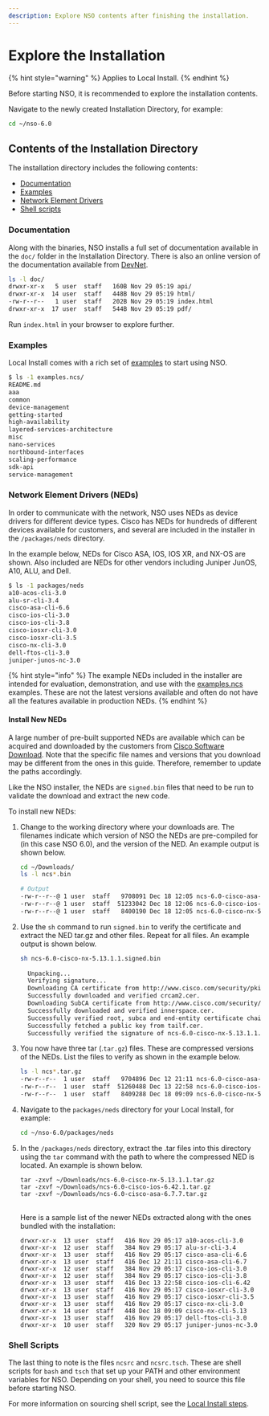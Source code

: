 ```yaml
---
description: Explore NSO contents after finishing the installation.
---
```


# Explore the Installation

{% hint style="warning" %}
Applies to Local Install.
{% endhint %}

Before starting NSO, it is recommended to explore the installation contents.

Navigate to the newly created Installation Directory, for example:

```bash
cd ~/nso-6.0
```

## Contents of the Installation Directory

The installation directory includes the following contents:

* [Documentation](explore-the-installation.md#d5e552)
* [Examples](explore-the-installation.md#d5e560)
* [Network Element Drivers](explore-the-installation.md#d5e564)
* [Shell scripts](explore-the-installation.md#d5e604)

### Documentation <a href="#d5e552" id="d5e552"></a>

Along with the binaries, NSO installs a full set of documentation available in the `doc/` folder in the Installation Directory. There is also an online version of the documentation available from [DevNet](https://developer.cisco.com/docs/nso/nso-fundamentals/).

```bash
ls -l doc/
drwxr-xr-x   5 user  staff   160B Nov 29 05:19 api/
drwxr-xr-x  14 user  staff   448B Nov 29 05:19 html/
-rw-r--r--   1 user  staff   202B Nov 29 05:19 index.html
drwxr-xr-x  17 user  staff   544B Nov 29 05:19 pdf/
```

Run `index.html` in your browser to explore further.

### Examples <a href="#d5e560" id="d5e560"></a>

Local Install comes with a rich set of [examples](https://github.com/NSO-developer/nso-examples/tree/6.4) to start using NSO.

```bash
$ ls -1 examples.ncs/
README.md
aaa
common
device-management
getting-started
high-availability
layered-services-architecture
misc
nano-services
northbound-interfaces
scaling-performance
sdk-api
service-management
```

### Network Element Drivers (NEDs) <a href="#d5e564" id="d5e564"></a>

In order to communicate with the network, NSO uses NEDs as device drivers for different device types. Cisco has NEDs for hundreds of different devices available for customers, and several are included in the installer in the `/packages/neds` directory.

In the example below, NEDs for Cisco ASA, IOS, IOS XR, and NX-OS are shown. Also included are NEDs for other vendors including Juniper JunOS, A10, ALU, and Dell.

```bash
$ ls -1 packages/neds
a10-acos-cli-3.0
alu-sr-cli-3.4
cisco-asa-cli-6.6
cisco-ios-cli-3.0
cisco-ios-cli-3.8
cisco-iosxr-cli-3.0
cisco-iosxr-cli-3.5
cisco-nx-cli-3.0
dell-ftos-cli-3.0
juniper-junos-nc-3.0
```

{% hint style="info" %}
The example NEDs included in the installer are intended for evaluation, demonstration, and use with the [examples.ncs](https://github.com/NSO-developer/nso-examples/tree/6.4) examples. These are not the latest versions available and often do not have all the features available in production NEDs.
{% endhint %}

#### **Install New NEDs**

A large number of pre-built supported NEDs are available which can be acquired and downloaded by the customers from [Cisco Software Download](https://software.cisco.com/). Note that the specific file names and versions that you download may be different from the ones in this guide. Therefore, remember to update the paths accordingly.

Like the NSO installer, the NEDs are `signed.bin` files that need to be run to validate the download and extract the new code.

To install new NEDs:

1.  Change to the working directory where your downloads are. The filenames indicate which version of NSO the NEDs are pre-compiled for (in this case NSO 6.0), and the version of the NED. An example output is shown below.

    ```bash
    cd ~/Downloads/
    ls -l ncs*.bin

    # Output
    -rw-r--r--@ 1 user  staff   9708091 Dec 18 12:05 ncs-6.0-cisco-asa-6.7.7.signed.bin
    -rw-r--r--@ 1 user  staff  51233042 Dec 18 12:06 ncs-6.0-cisco-ios-6.42.1.signed.bin
    -rw-r--r--@ 1 user  staff   8400190 Dec 18 12:05 ncs-6.0-cisco-nx-5.13.1.1.signed.bin
    ```
2.  Use the `sh` command to run `signed.bin` to verify the certificate and extract the NED tar.gz and other files. Repeat for all files. An example output is shown below.

    ```bash
    sh ncs-6.0-cisco-nx-5.13.1.1.signed.bin 
     
      Unpacking...  
      Verifying signature...
      Downloading CA certificate from http://www.cisco.com/security/pki/certs/crcam2.cer ...
      Successfully downloaded and verified crcam2.cer.
      Downloading SubCA certificate from http://www.cisco.com/security/pki/certs/innerspace.cer ...
      Successfully downloaded and verified innerspace.cer.
      Successfully verified root, subca and end-entity certificate chain.
      Successfully fetched a public key from tailf.cer.
      Successfully verified the signature of ncs-6.0-cisco-nx-5.13.1.1.tar.gz using tailf.cer
    ```
3.  You now have three tar (.`tar.gz`) files. These are compressed versions of the NEDs. List the files to verify as shown in the example below.

    ```bash
    ls -l ncs*.tar.gz
    -rw-r--r--  1 user  staff   9704896 Dec 12 21:11 ncs-6.0-cisco-asa-6.7.7.tar.gz
    -rw-r--r--  1 user  staff  51260488 Dec 13 22:58 ncs-6.0-cisco-ios-6.42.1.tar.gz
    -rw-r--r--  1 user  staff   8409288 Dec 18 09:09 ncs-6.0-cisco-nx-5.13.1.1.tar.gz
    ```
4.  Navigate to the `packages/neds` directory for your Local Install, for example:

    ```bash
    cd ~/nso-6.0/packages/neds
    ```
5.  In the `/packages/neds` directory, extract the .tar files into this directory using the `tar` command with the path to where the compressed NED is located. An example is shown below.

    ```
    tar -zxvf ~/Downloads/ncs-6.0-cisco-nx-5.13.1.1.tar.gz
    tar -zxvf ~/Downloads/ncs-6.0-cisco-ios-6.42.1.tar.gz
    tar -zxvf ~/Downloads/ncs-6.0-cisco-asa-6.7.7.tar.gz
    ```

    \
    Here is a sample list of the newer NEDs extracted along with the ones bundled with the installation:

    ```
    drwxr-xr-x  13 user  staff   416 Nov 29 05:17 a10-acos-cli-3.0
    drwxr-xr-x  12 user  staff   384 Nov 29 05:17 alu-sr-cli-3.4
    drwxr-xr-x  13 user  staff   416 Nov 29 05:17 cisco-asa-cli-6.6
    drwxr-xr-x  13 user  staff   416 Dec 12 21:11 cisco-asa-cli-6.7
    drwxr-xr-x  12 user  staff   384 Nov 29 05:17 cisco-ios-cli-3.0
    drwxr-xr-x  12 user  staff   384 Nov 29 05:17 cisco-ios-cli-3.8
    drwxr-xr-x  13 user  staff   416 Dec 13 22:58 cisco-ios-cli-6.42
    drwxr-xr-x  13 user  staff   416 Nov 29 05:17 cisco-iosxr-cli-3.0
    drwxr-xr-x  13 user  staff   416 Nov 29 05:17 cisco-iosxr-cli-3.5
    drwxr-xr-x  13 user  staff   416 Nov 29 05:17 cisco-nx-cli-3.0
    drwxr-xr-x  14 user  staff   448 Dec 18 09:09 cisco-nx-cli-5.13
    drwxr-xr-x  13 user  staff   416 Nov 29 05:17 dell-ftos-cli-3.0
    drwxr-xr-x  10 user  staff   320 Nov 29 05:17 juniper-junos-nc-3.0
    ```

### Shell Scripts <a href="#d5e604" id="d5e604"></a>

The last thing to note is the files `ncsrc` and `ncsrc.tsch`. These are shell scripts for `bash` and `tsch` that set up your PATH and other environment variables for NSO. Depending on your shell, you need to source this file before starting NSO.

For more information on sourcing shell script, see the [Local Install steps](../local-install.md).
